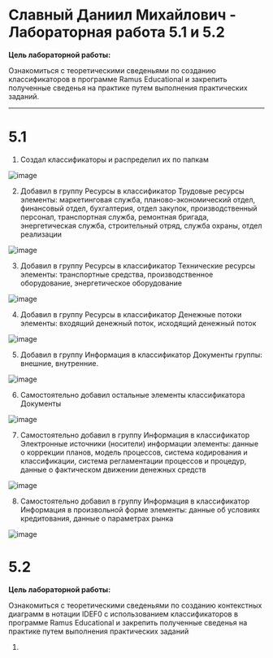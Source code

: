 # Славный Даниил Михайлович - Лабораторная работа 5.1 и 5.2 

**Цель лабораторной работы:** 

Ознакомиться с теоретическими сведеньями по созданию классификаторов в программе Ramus Educational и закрепить полученные сведенья на практике путем выполнения практических заданий.

**** 

# 5.1 

1. Создал классификаторы и распределил их по папкам

![image](https://github.com/user-attachments/assets/ca85f69d-b0c2-4663-8ec7-b0764521113b)

2. Добавил в группу Ресурсы в классификатор Трудовые ресурсы элементы: маркетинговая служба, планово-экономический отдел, финансовый отдел, бухгалтерия, отдел закупок, производственный персонал, транспортная служба, ремонтная бригада, энергетическая служба, строительный отряд, служба охраны, отдел реализации

![image](https://github.com/user-attachments/assets/02629d96-d527-478e-8490-cb806e8ddd36)

3. Добавил в группу Ресурсы в классификатор Технические ресурсы элементы: транспортные средства, производственное оборудование, энергетическое оборудование

![image](https://github.com/user-attachments/assets/43634e04-989e-4dbf-8b55-e485c0c4e7d0)

4. Добавил в группу Ресурсы в классификатор Денежные потоки элементы: входящий денежный поток, исходящий денежный поток

![image](https://github.com/user-attachments/assets/0f9861ee-ea39-41df-a31e-263d537bc130)

5. Добавил в группу Информация в классификатор Документы группы: внешние, внутренние.

![image](https://github.com/user-attachments/assets/28c4e3bc-d425-4dcb-8f9c-0fc3def848a8)

6. Самостоятельно добавил остальные элементы классификатора Документы

![image](https://github.com/user-attachments/assets/e2220881-73c1-4a22-8e6a-c15c14738e27)

7. Самостоятельно добавил в группу Информация в классификатор Электронные источники (носители) информации элементы: данные о коррекции планов, модель процессов, система кодирования и
классификации, система регламентации процессов и процедур, данные о фактическом движении денежных средств

![image](https://github.com/user-attachments/assets/17a4f5e0-6204-4d93-b18a-64ab361d3ad8)

8.  Самостоятельно добавил в группу Информация в классификатор Информация в произвольной форме элементы: данные об условиях кредитования, данные о параметрах рынка

![image](https://github.com/user-attachments/assets/215d9fb5-486b-4a4a-881e-ebbd28c3452b)


# 5.2

**Цель лабораторной работы:**

Ознакомиться с теоретическими сведеньями по созданию контекстных диаграмм в нотации IDEF0 с использованием классификаторов в программе Ramus Educational и закрепить полученные сведенья на практике путем выполнения практических заданий

1. 
